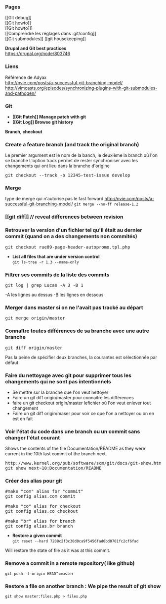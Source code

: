### Pages 

[[Git debug]]   
[[Git howto]]    
[[Git howto1]]   
[[Comprendre les réglages dans .git/config]]   
[[Git submodules]]
[[git housekeeping]]

**Drupal and Git best practices**   
https://drupal.org/node/803746

### Liens 

Référence de Adyax    
http://nvie.com/posts/a-successful-git-branching-model/
http://vimcasts.org/episodes/synchronizing-plugins-with-git-submodules-and-pathogen/

### Git 

* **[[Git Patch]] Manage patch with git** 
* **[[Git Log]] Browse git history**

**Branch, checkout**   

### Create a feature branch (and track the original branch)
Le premier argument est le nom de la banch, le deuxième la branch où l'on se branche
L'option track permet de rester synchroniser avec les changements qui ont lieu dans la branche d'origine
<pre>
git checkout --track -b 12345-test-issue develop
</pre>

### Merge

type de merge qui n'autorise pas le fast forward 
http://nvie.com/posts/a-successful-git-branching-model/
`git merge --no-ff release-1.2`

### [[git diff]] // reveal differences between revision   

### Retrouver la version d'un fichier tel qu'il était au dernier commit (quand on a des changements non commités)
<pre>
git checkout rue89-page-header-autopromo.tpl.php
</pre>

* **List all files that are under version control**    
````git ls-tree -r 1.3 --name-only````


### Filtrer ses commits de la liste des commits
<pre>
git log | grep Lucas -A 3 -B 1
</pre>

-A les lignes au dessus
-B les lignes en dessous


### Merger dans master si on ne l'avait pas tracké au départ
<pre>
git merge origin/master
</pre>

### Connaître toutes différences de sa branche avec une autre branche
<pre>
git diff origin/master
</pre>
Pas la peine de spécifier deux branches, la courantes est sélectionnée par défaut

### Faire du nettoyage avec git pour supprimer tous les changements qui ne sont pas intentionnels

* Se mettre sur la branche que l'on veut nettoyer
* Faire un git diff origin/master pour connaitre les différences
* faire un git checkout origin/master lefichier où l'on veut enlever tout changement
* Faire un git diff origin/maser pour voir ce que l'on a nettoyer ou on en est en fait


### Voir l'état du code dans une branch ou un commit sans changer l'état courant 

Shows the contents of the file Documentation/README as they were current in the 10th last commit of the branch next.
<pre>
http://www.kernel.org/pub/software/scm/git/docs/git-show.html
git show next~10:Documentation/README
</pre>

### Créer des alias pour git 

<pre>
#make "com" alias for "commit"
git config alias.com commit

#make "co" alias for checkout
git config alias.co checkout

#make "br" alias for branch
git config alias.br branch
</pre>

* **Restore a given commit**   
```git reset --hard 7208c2f3c30d0ca9f5456fad0bd0701fc2cf6fad```

Will restore the state of file as it was at this commit. 


### Remove a commit in a remote repository( like github)

```git push -f origin HEAD^:master```

### Restore a file on another branch : We pipe the result of  git show

```
git show master:files.php > files.php
```